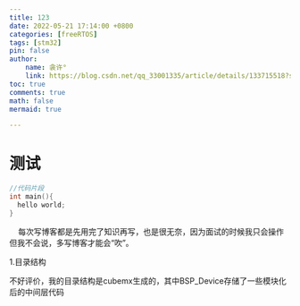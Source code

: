 ```yaml
---
title: 123
date: 2022-05-21 17:14:00 +0800
categories: [freeRTOS]
tags: [stm32]
pin: false
author: 
    name: 衾许°
    link: https://blog.csdn.net/qq_33001335/article/details/133715518?spm=1001.2014.3001.5502
toc: true
comments: true
math: false
mermaid: true

---
```


# 测试

```c
//代码片段
int main(){
  hello world;
}
```

    每次写博客都是先用完了知识再写，也是很无奈，因为面试的时候我只会操作但我不会说，多写博客才能会“吹”。

1.目录结构

不好评价，我的目录结构是cubemx生成的，其中BSP_Device存储了一些模块化后的中间层代码

